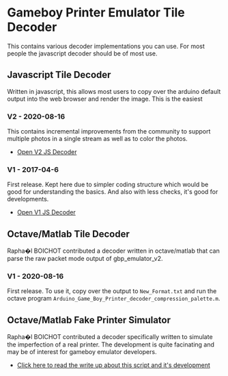 # Gameboy Printer Emulator Tile Decoder

This contains various decoder implementations you can use. For most people
the javascript decoder should be of most use.

## Javascript Tile Decoder

Written in javascript, this allows most users to copy over the arduino default
output into the web browser and render the image. This is the easiest

### V2 - 2020-08-16

This contains incremental improvements from the community to support multiple
photos in a single stream as well as to color the photos.

* [Open V2 JS Decoder](https://mofosyne.github.io/arduino-gameboy-printer-emulator/gbp_decoder/jsdecoderV2/gameboy_printer_js_decoder.html)


### V1 - 2017-04-6

First release. Kept here due to simpler coding structure which would be good for
understanding the basics. And also with less checks, it's good for developments.

* [Open V1 JS Decoder](https://mofosyne.github.io/arduino-gameboy-printer-emulator/gbp_decoder/jsdecoderV1/gameboy_printer_js_decoder.html)

## Octave/Matlab Tile Decoder

Rapha�l BOICHOT contributed a decoder written in octave/matlab that can parse
the raw packet mode output of gbp_emulator_v2.

### V1 - 2020-08-16

First release. To use it, copy over the output to `New_Format.txt` and run the
octave program `Arduino_Game_Boy_Printer_decoder_compression_palette.m`.

## Octave/Matlab Fake Printer Simulator

Rapha�l BOICHOT contributed a decoder specifically written to simulate the
imperfection of a real printer. The development is quite facinating and may be
of interest for gameboy emulator developers.

* [Click here to read the write up about this script and it's development](https://mofosyne.github.io/arduino-gameboy-printer-emulator/gbp_decoder/octaveFakePrinterSimulatorV1/readme.md)
